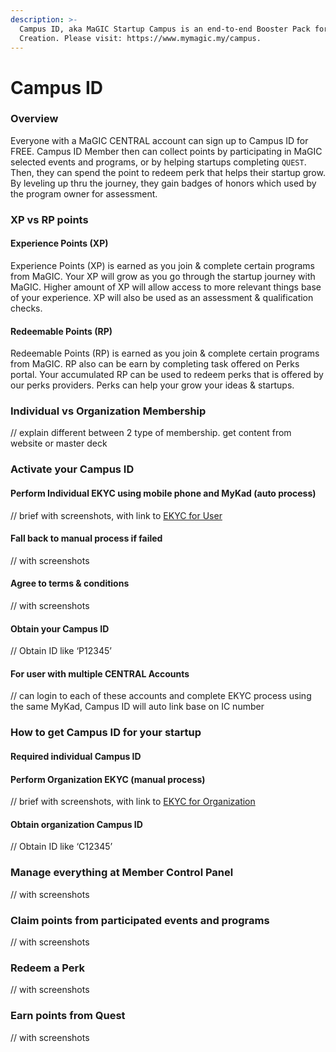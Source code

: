 ```yaml
---
description: >-
  Campus ID, aka MaGIC Startup Campus is an end-to-end Booster Pack for Startup
  Creation. Please visit: https://www.mymagic.my/campus.
---
```


# Campus ID

### Overview

Everyone with a MaGIC CENTRAL account can sign up to Campus ID for FREE. Campus ID Member then can collect points by participating in MaGIC selected events and programs, or by helping startups completing `QUEST`. Then, they can spend the point to redeem perk that helps their startup grow. By leveling up thru the journey, they gain badges of honors which used by the program owner for assessment.

### XP vs RP points

#### Experience Points \(XP\)

Experience Points \(XP\) is earned as you join & complete certain programs from MaGIC. Your XP will grow as you go through the startup journey with MaGIC. Higher amount of XP will allow access to more relevant things base of your experience. XP will also be used as an assessment & qualification checks.

#### Redeemable Points \(RP\)

Redeemable Points \(RP\) is earned as you join & complete certain programs from MaGIC. RP also can be earn by completing task offered on Perks portal. Your accumulated RP can be used to redeem perks that is offered by our perks providers. Perks can help your grow your ideas & startups.

### Individual vs Organization Membership

// explain different between 2 type of membership. get content from website or master deck

### Activate your Campus ID

#### Perform Individual EKYC using mobile phone and MyKad \(auto process\)

// brief with screenshots, with link to [EKYC for User](../ekyc.md#ekyc-for-user)

#### Fall back to manual process if failed

// with screenshots

#### Agree to terms & conditions

// with screenshots

#### Obtain your Campus ID

// Obtain ID like ‘P12345’

#### For user with multiple CENTRAL Accounts

// can login to each of these accounts and complete EKYC process using the same MyKad, Campus ID will auto link base on IC number

### How to get Campus ID for your startup

#### Required individual Campus ID

#### Perform Organization EKYC \(manual process\)

// brief with screenshots, with link to [EKYC for Organization](../ekyc.md#ekyc-for-organisation)

#### Obtain organization Campus ID

// Obtain ID like ‘C12345’

### Manage everything at Member Control Panel

// with screenshots

### Claim points from participated events and programs

// with screenshots

### Redeem a Perk

// with screenshots

### Earn points from Quest

// with screenshots







